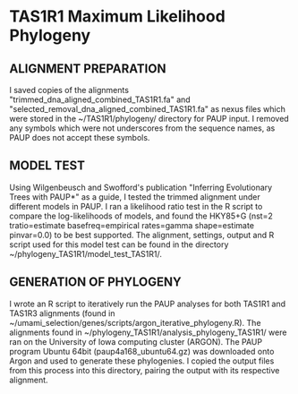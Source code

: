 # TAS1R1 Maximum Likelihood Phylogeny 

## ALIGNMENT PREPARATION
I saved copies of the alignments "trimmed_dna_aligned_combined_TAS1R1.fa" and "selected_removal_dna_aligned_combined_TAS1R1.fa" as nexus files which were stored in the ~/TAS1R1/phylogeny/ directory for PAUP input. I removed any symbols which were not underscores from the sequence names, as PAUP does not accept these symbols. 

## MODEL TEST
Using Wilgenbeusch and Swofford's publication "Inferring Evolutionary Trees with PAUP*" as a guide, I tested the trimmed alignment under different models in PAUP. I ran a likelihood ratio test in the R script to compare the log-likelihoods of models, and found the HKY85+G (nst=2 tratio=estimate basefreq=empirical rates=gamma shape=estimate pinvar=0.0) to be best supported. The alignment, settings, output and R script used for this model test can be found in the directory ~/phylogeny_TAS1R1/model_test_TAS1R1/. 

## GENERATION OF PHYLOGENY
I wrote an R script to iteratively run the PAUP analyses for both TAS1R1 and TAS1R3 alignments (found in ~/umami_selection/genes/scripts/argon_iterative_phylogeny.R). The alignments found in ~/phylogeny_TAS1R1/analysis_phylogeny_TAS1R1/ were ran on the University of Iowa computing cluster (ARGON). The PAUP program Ubuntu 64bit (paup4a168_ubuntu64.gz) was downloaded onto Argon and used to generate these phylogenies. I copied the output files from this process into this directory, pairing the output with its respective alignment. 
